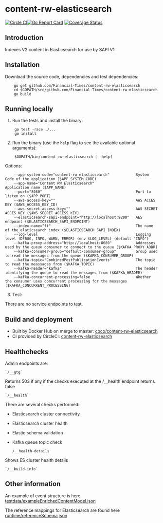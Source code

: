 # content-rw-elasticsearch

[![Circle CI](https://circleci.com/gh/Financial-Times/content-rw-elasticsearch/tree/master.png?style=shield)](https://circleci.com/gh/Financial-Times/content-rw-elasticsearch/tree/master)[![Go Report Card](https://goreportcard.com/badge/github.com/Financial-Times/content-rw-elasticsearch)](https://goreportcard.com/report/github.com/Financial-Times/content-rw-elasticsearch) [![Coverage Status](https://coveralls.io/repos/github/Financial-Times/content-rw-elasticsearch/badge.svg)](https://coveralls.io/github/Financial-Times/content-rw-elasticsearch)


## Introduction
Indexes V2 content in Elasticsearch for use by SAPI V1

## Installation
Download the source code, dependencies and test dependencies:

        go get github.com/Financial-Times/content-rw-elasticsearch
        cd $GOPATH/src/github.com/Financial-Times/content-rw-elasticsearch
        go build

## Running locally

1. Run the tests and install the binary:

        go test -race ./...
        go install

2. Run the binary (use the `help` flag to see the available optional arguments):

        $GOPATH/bin/content-rw-elasticsearch [--help]

Options:

        --app-system-code="content-rw-elasticsearch"            System Code of the application ($APP_SYSTEM_CODE)
        --app-name="Content RW Elasticsearch"                   Application name ($APP_NAME)
        --port="8080"                                           Port to listen on ($APP_PORT)
        --aws-access-key=""                                     AWS ACCES KEY ($AWS_ACCESS_KEY_ID)
        --aws-secret-access-key=""                              AWS SECRET ACCES KEY ($AWS_SECRET_ACCESS_KEY)
        --elasticsearch-sapi-endpoint="http://localhost:9200"   AES endpoint ($ELASTICSEARCH_SAPI_ENDPOINT)
        --index-name="ft"                                       The name of the elaticsearch index ($ELASTICSEARCH_SAPI_INDEX)
        --log-level                                             Logging level (DEBUG, INFO, WARN, ERROR) (env $LOG_LEVEL) (default "INFO")
        --kafka-proxy-address="http://localhost:8080"           Addresses used by the queue consumer to connect to the queue ($KAFKA_PROXY_ADDR)
        --kafka-consumer-group="default-consumer-group"         Group used to read the messages from the queue ($KAFKA_CONSUMER_GROUP)
        --kafka-topic="CombinedPostPublicationEvents"           The topic to read the meassages from ($KAFKA_TOPIC)
        --kafka-header="kafka"                                  The header identifying the queue to read the messages from ($KAFKA_HEADER)
        --kafka-concurrent-processing=false                     Whether the consumer uses concurrent processing for the messages ($KAFKA_CONCURRENT_PROCESSING)
        
3. Test:

There are no service endpoints to test.

## Build and deployment

* Built by Docker Hub on merge to master: [coco/content-rw-elasticsearch](https://hub.docker.com/r/coco/content-rw-elasticsearch/)
* CI provided by CircleCI: [content-rw-elasticsearch](https://circleci.com/gh/Financial-Times/content-rw-elasticsearch)

## Healthchecks
Admin endpoints are:

    `/__gtg`

Returns 503 if any if the checks executed at the /__health endpoint returns false

    `/__health`
    
There are several checks performed:
* Elasticsearch cluster connectivity
* Elasticsearch cluster health
* Elastic schema validation
* Kafka queue topic check


    `/__health-details`
    
Shows ES cluster health details

    `/__build-info` 


## Other information
An example of event structure is here [testdata/exampleEnrichedContentModel.json](messaging/testdata/exampleEnrichedContentModel.json)

The reference mappings for Elasticsearch are found here [runtime/referenceSchema.json](runtime/referenceSchema.json)
